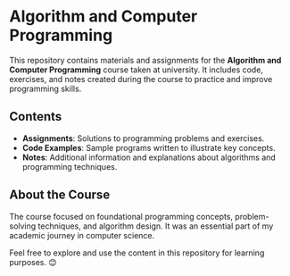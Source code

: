 # Algorithm and Computer Programming

This repository contains materials and assignments for the **Algorithm and Computer Programming** course taken at university. It includes code, exercises, and notes created during the course to practice and improve programming skills.

## Contents

- **Assignments**: Solutions to programming problems and exercises.
- **Code Examples**: Sample programs written to illustrate key concepts.
- **Notes**: Additional information and explanations about algorithms and programming techniques.

## About the Course

The course focused on foundational programming concepts, problem-solving techniques, and algorithm design. It was an essential part of my academic journey in computer science.

Feel free to explore and use the content in this repository for learning purposes. 😊
